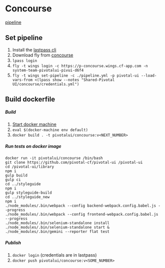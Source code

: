 # Concourse

[pipeline](https://p-concourse.wings.cf-app.com/teams/system-team-pivotalui-pivui-d6f4/pipelines/pivotal-ui)

## Set pipeline

1. Install the [lastpass cli](https://github.com/lastpass/lastpass-cli)
1. Download fly from [concourse](https://p-concourse.wings.cf-app.com/teams/system-team-pivotalui-pivui-d6f4/pipelines/pivotal-ui)
1. `lpass login`
1. `fly -t wings login -c https://p-concourse.wings.cf-app.com -n system-team-pivotalui-pivui-d6f4`
1. `fly -t wings set-pipeline -c ./pipeline.yml -p pivotal-ui --load-vars-from <(lpass show --notes "Shared-Pivotal UI/concourse/credentials.yml")`

## Build dockerfile


##### Build

1. [Start docker machine](https://docs.docker.com/machine/)
1. `eval $(docker-machine env default)`
1. `docker build . -t pivotalui/concourse:v<NEXT_NUMBER>`

##### Run tests on docker image

```
docker run -it pivotalui/concourse /bin/bash
git clone https://github.com/pivotal-cf/pivotal-ui /pivotal-ui
cd /pivotal-ui/library
npm i
gulp build
gulp ci
cd ../styleguide
npm i
gulp styleguide-build
cd ../styleguide_new
npm i
./node_modules/.bin/webpack --config backend-webpack.config.babel.js --progress
./node_modules/.bin/webpack --config frontend-webpack.config.babel.js --progress
./node_modules/.bin/selenium-standalone install
./node_modules/.bin/selenium-standalone start &
./node_modules/.bin/gemini --reporter flat test
```

##### Publish

1. `docker login` (credentials are in lastpass)
1. `docker push pivotalui/concourse:v<SOME_NUMBER>`



